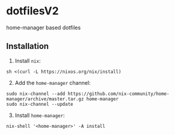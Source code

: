 # dotfilesV2
home-manager based dotfiles

## Installation
1. Install `nix`:
```
sh <(curl -L https://nixos.org/nix/install)
```

2. Add the `home-manager` channel:
```
sudo nix-channel --add https://github.com/nix-community/home-manager/archive/master.tar.gz home-manager
sudo nix-channel --update
```

3. Install `home-manager`:
```
nix-shell '<home-manager>' -A install
```
